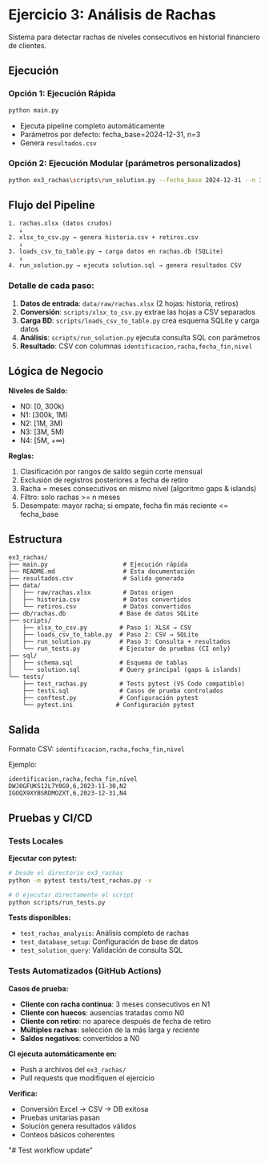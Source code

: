 # Ejercicio 3: Análisis de Rachas

Sistema para detectar rachas de niveles consecutivos en historial financiero de clientes.

## Ejecución

### Opción 1: Ejecución Rápida
```bash
python main.py
```
- Ejecuta pipeline completo automáticamente
- Parámetros por defecto: fecha_base=2024-12-31, n=3
- Genera `resultados.csv`

### Opción 2: Ejecución Modular (parámetros personalizados)
```bash
python ex3_rachas\scripts\run_solution.py --fecha_base 2024-12-31 --n 3
```

## Flujo del Pipeline

```
1. rachas.xlsx (datos crudos)
   ↓
2. xlsx_to_csv.py → genera historia.csv + retiros.csv
   ↓  
3. loads_csv_to_table.py → carga datos en rachas.db (SQLite)
   ↓
4. run_solution.py → ejecuta solution.sql → genera resultados CSV
```

### Detalle de cada paso:

1. **Datos de entrada**: `data/raw/rachas.xlsx` (2 hojas: historia, retiros)
2. **Conversión**: `scripts/xlsx_to_csv.py` extrae las hojas a CSV separados
3. **Carga BD**: `scripts/loads_csv_to_table.py` crea esquema SQLite y carga datos
4. **Análisis**: `scripts/run_solution.py` ejecuta consulta SQL con parámetros
5. **Resultado**: CSV con columnas `identificacion,racha,fecha_fin,nivel`

## Lógica de Negocio

**Niveles de Saldo:**
- N0: [0, 300k) 
- N1: [300k, 1M)
- N2: [1M, 3M)
- N3: [3M, 5M)
- N4: [5M, +∞)

**Reglas:**
1. Clasificación por rangos de saldo según corte mensual
2. Exclusión de registros posteriores a fecha de retiro
3. Racha = meses consecutivos en mismo nivel (algoritmo gaps & islands)
4. Filtro: solo rachas >= n meses
5. Desempate: mayor racha; si empate, fecha fin más reciente <= fecha_base

## Estructura
```
ex3_rachas/
├── main.py                     # Ejecución rápida
├── README.md                   # Esta documentación
├── resultados.csv              # Salida generada
├── data/
│   ├── raw/rachas.xlsx         # Datos origen
│   ├── historia.csv            # Datos convertidos
│   └── retiros.csv             # Datos convertidos  
├── db/rachas.db               # Base de datos SQLite
├── scripts/
│   ├── xlsx_to_csv.py         # Paso 1: XLSX → CSV
│   ├── loads_csv_to_table.py  # Paso 2: CSV → SQLite
│   ├── run_solution.py        # Paso 3: Consulta + resultados
│   └── run_tests.py           # Ejecutor de pruebas (CI only)
├── sql/
│   ├── schema.sql             # Esquema de tablas
│   └── solution.sql           # Query principal (gaps & islands)
└── tests/
    ├── test_rachas.py         # Tests pytest (VS Code compatible)
    ├── tests.sql              # Casos de prueba controlados
    ├── conftest.py            # Configuración pytest
    └── pytest.ini            # Configuración pytest
```

## Salida
Formato CSV: `identificacion,racha,fecha_fin,nivel`

Ejemplo:
```
identificacion,racha,fecha_fin,nivel
DWJ0GFUKS12L7Y0G9,6,2023-11-30,N2
IGOQX9XYBSRDMOZXT,6,2023-12-31,N4
```

## Pruebas y CI/CD

### Tests Locales

**Ejecutar con pytest:**
```bash
# Desde el directorio ex3_rachas
python -m pytest tests/test_rachas.py -v

# O ejecutar directamente el script
python scripts/run_tests.py
```

**Tests disponibles:**
- `test_rachas_analysis`: Análisis completo de rachas
- `test_database_setup`: Configuración de base de datos
- `test_solution_query`: Validación de consulta SQL

### Tests Automatizados (GitHub Actions)

**Casos de prueba:**
- **Cliente con racha continua**: 3 meses consecutivos en N1
- **Cliente con huecos**: ausencias tratadas como N0  
- **Cliente con retiro**: no aparece después de fecha de retiro
- **Múltiples rachas**: selección de la más larga y reciente
- **Saldos negativos**: convertidos a N0

**CI ejecuta automáticamente en:**
- Push a archivos del `ex3_rachas/`
- Pull requests que modifiquen el ejercicio

**Verifica:**
- Conversión Excel → CSV → DB exitosa
- Pruebas unitarias pasan
- Solución genera resultados válidos
- Conteos básicos coherentes

"# Test workflow update" 
